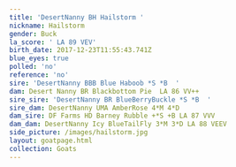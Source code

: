 ```yaml
---
title: 'DesertNanny BH Hailstorm '
nickname: Hailstorm
gender: Buck
la_score: ' LA 89 VEV'
birth_date: 2017-12-23T11:55:43.741Z
blue_eyes: true
polled: 'no'
reference: 'no'
sire: 'DesertNanny BBB Blue Haboob *S *B  '
dam: Desert Nanny BR Blackbottom Pie  LA 86 VV++
sire_sire: 'DesertNanny BR BlueBerryBuckle *S *B  '
sire_dam: DesertNanny UMA AmberRose 4*M 4*D
dam_sire: DF Farms HD Barney Rubble +*S +B LA 87 VVV
dam_dam: DesertNanny Icy BlueTailFly 3*M 3*D LA 88 VEEV
side_picture: /images/hailstorm.jpg
layout: goatpage.html
collection: Goats
---
```


